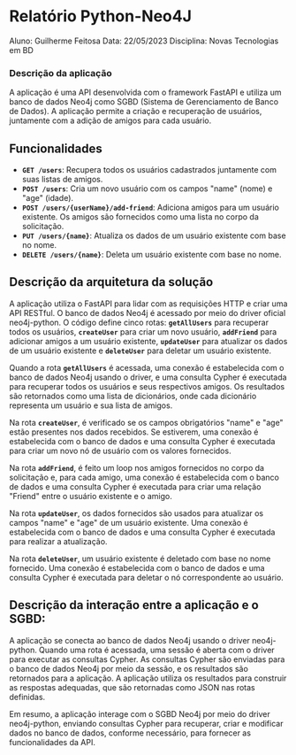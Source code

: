 # Relatório Python-Neo4J

Aluno: Guilherme Feitosa
Data: 22/05/2023
Disciplina: Novas Tecnologias em BD

### Descrição da aplicação

A aplicação é uma API desenvolvida com o framework FastAPI e utiliza um banco de dados Neo4j como SGBD (Sistema de Gerenciamento de Banco de Dados). A aplicação permite a criação e recuperação de usuários, juntamente com a adição de amigos para cada usuário.

## Funcionalidades

- **`GET /users`**: Recupera todos os usuários cadastrados juntamente com suas listas de amigos.
- **`POST /users`**: Cria um novo usuário com os campos "name" (nome) e "age" (idade).
- **`POST /users/{userName}/add-friend`**: Adiciona amigos para um usuário existente. Os amigos são fornecidos como uma lista no corpo da solicitação.
- **`PUT /users/{name}`**: Atualiza os dados de um usuário existente com base no nome.
- **`DELETE /users/{name}`**: Deleta um usuário existente com base no nome.

## Descrição da arquitetura da solução

A aplicação utiliza o FastAPI para lidar com as requisições HTTP e criar uma API RESTful. O banco de dados Neo4j é acessado por meio do driver oficial neo4j-python. O código define cinco rotas: **`getAllUsers`** para recuperar todos os usuários, **`createUser`** para criar um novo usuário, **`addFriend`** para adicionar amigos a um usuário existente, **`updateUser`** para atualizar os dados de um usuário existente e **`deleteUser`** para deletar um usuário existente.

Quando a rota **`getAllUsers`** é acessada, uma conexão é estabelecida com o banco de dados Neo4j usando o driver, e uma consulta Cypher é executada para recuperar todos os usuários e seus respectivos amigos. Os resultados são retornados como uma lista de dicionários, onde cada dicionário representa um usuário e sua lista de amigos.

Na rota **`createUser`**, é verificado se os campos obrigatórios "name" e "age" estão presentes nos dados recebidos. Se estiverem, uma conexão é estabelecida com o banco de dados e uma consulta Cypher é executada para criar um novo nó de usuário com os valores fornecidos.

Na rota **`addFriend`**, é feito um loop nos amigos fornecidos no corpo da solicitação e, para cada amigo, uma conexão é estabelecida com o banco de dados e uma consulta Cypher é executada para criar uma relação "Friend" entre o usuário existente e o amigo.

Na rota **`updateUser`**, os dados fornecidos são usados para atualizar os campos "name" e "age" de um usuário existente. Uma conexão é estabelecida com o banco de dados e uma consulta Cypher é executada para realizar a atualização.

Na rota **`deleteUser`**, um usuário existente é deletado com base no nome fornecido. Uma conexão é estabelecida com o banco de dados e uma consulta Cypher é executada para deletar o nó correspondente ao usuário.

## Descrição da interação entre a aplicação e o SGBD:

A aplicação se conecta ao banco de dados Neo4j usando o driver neo4j-python. Quando uma rota é acessada, uma sessão é aberta com o driver para executar as consultas Cypher. As consultas Cypher são enviadas para o banco de dados Neo4j por meio da sessão, e os resultados são retornados para a aplicação. A aplicação utiliza os resultados para construir as respostas adequadas, que são retornadas como JSON nas rotas definidas.

Em resumo, a aplicação interage com o SGBD Neo4j por meio do driver neo4j-python, enviando consultas Cypher para recuperar, criar e modificar dados no banco de dados, conforme necessário, para fornecer as funcionalidades da API.

